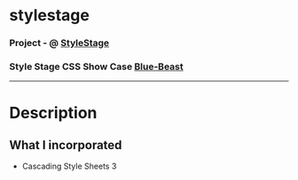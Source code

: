 # stylestage

### Project - @ [StyleStage](https://stylestage.dev/)
### Style Stage CSS Show Case [Blue-Beast](https://stylestage.dev/styles/blue-beast/)

<hr>

# Description

## What I incorporated

* Cascading Style Sheets 3
